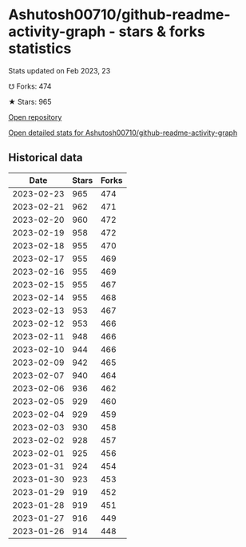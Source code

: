 # Ashutosh00710/github-readme-activity-graph - stars & forks statistics

Stats updated on Feb 2023, 23

☋ Forks: 474

★ Stars: 965

[Open repository](https://github.com/Ashutosh00710/github-readme-activity-graph)

[Open detailed stats for Ashutosh00710/github-readme-activity-graph](https://reviewgithub.com/rep/Ashutosh00710/github-readme-activity-graph)

## Historical data
| Date | Stars | Forks |
|------|-------|-------|
| 2023-02-23 | 965 | 474 | 
| 2023-02-21 | 962 | 471 | 
| 2023-02-20 | 960 | 472 | 
| 2023-02-19 | 958 | 472 | 
| 2023-02-18 | 955 | 470 | 
| 2023-02-17 | 955 | 469 | 
| 2023-02-16 | 955 | 469 | 
| 2023-02-15 | 955 | 467 | 
| 2023-02-14 | 955 | 468 | 
| 2023-02-13 | 953 | 467 | 
| 2023-02-12 | 953 | 466 | 
| 2023-02-11 | 948 | 466 | 
| 2023-02-10 | 944 | 466 | 
| 2023-02-09 | 942 | 465 | 
| 2023-02-07 | 940 | 464 | 
| 2023-02-06 | 936 | 462 | 
| 2023-02-05 | 929 | 460 | 
| 2023-02-04 | 929 | 459 | 
| 2023-02-03 | 930 | 458 | 
| 2023-02-02 | 928 | 457 | 
| 2023-02-01 | 925 | 456 | 
| 2023-01-31 | 924 | 454 | 
| 2023-01-30 | 923 | 453 | 
| 2023-01-29 | 919 | 452 | 
| 2023-01-28 | 919 | 451 | 
| 2023-01-27 | 916 | 449 | 
| 2023-01-26 | 914 | 448 | 

